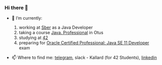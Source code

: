 ### Hi there 👋

- 🔭 I’m currently:
  1. working at [Sber](https://www.sberbank.com/index) as a Java Developer
  2. taking a course [Java. Professional](https://otus.ru/lessons/java-professional/) in Otus
  3. studying at [42](https://42.fr/en/homepage/)
  4. preparing for [Oracle Certified Professional: Java SE 11 Developer](https://education.oracle.com/java-se-11-developer/pexam_1Z0-819) exam

- 📫 Where to find me: [telegram](https://t.me/oykelrae), slack - Kallard (for 42 Students), [linkedin](https://www.linkedin.com/in/aa-smirnova)
